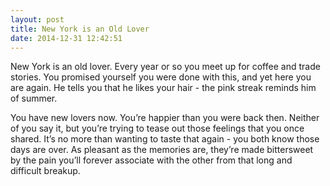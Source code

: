 ```yaml
---
layout: post
title: New York is an Old Lover
date: 2014-12-31 12:42:51
---
```


New York is an old lover. Every year or so you meet up for coffee and trade stories. You promised yourself you were done with this, and yet here you are again. He tells you that he likes your hair - the pink streak reminds him of summer.

You have new lovers now. You’re happier than you were back then. Neither of you say it, but you’re trying to tease out those feelings that you once shared. It’s no more than wanting to taste that again - you both know those days are over. As pleasant as the memories are, they’re made bittersweet by the pain you’ll forever associate with the other from that long and difficult breakup.
